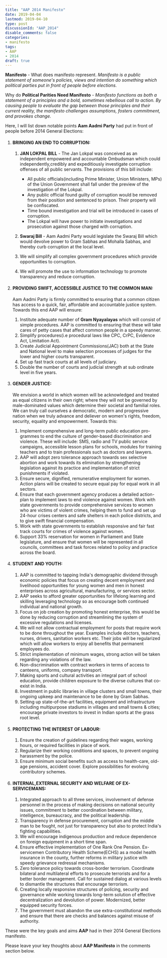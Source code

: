 ```yaml
---
title: "AAP 2014 Manifesto"
date: 2019-04-04
lastmod: 2019-04-10
type: post
discussionId: "AAP_2014"
disable_comments: false
categories:
- manifesto
tags:
- AAP
- 2014
draft: true
---
```


**Manifesto** - What does manifesto represent. _Manifesto is a public statement of someone's policies, views and intention do something which political parties put in front of people before elections._

Why do **Political Parities Need Manifesto** - _Manifesto functions as both a statement of a principles and a bold, sometimes
rebellious call to action. By causing people to evaluate the gap between those principles and their current reality, the manifesto challenges assumptions, fosters commitment, and provokes change._

Here, I will list down notable points **Aam Aadmi Party** had put in front of people before 2014 General Elections:

1.  #### BRINGING AN END TO CORRUPTION:

    1. **JAN LOKPAL BILL** - The Jan Lokpal was conceived as an independent empowered and accountable Ombudsman which could independently,credibly and expeditiously investigate corruption offenses of all public servants. The provisions of this bill include:

       - All public officials(including Prime Minister, Union Ministers, MPs) of the Union Government shall fall under the preview of the investigation of the Lokpal.
       - Any public official found guilty of corruption would be removed from their position and sentenced to prison. Their property will be confiscated.
       - Time bound investigation and trial will be introduced in cases of corruption.
       - The Lokpal will have power to initiate investigations and prosecution against those charged with corruption.

    2. **Swaraj Bill** - Aam Aadmi Party would legislate the Swaraj Bill which would devolve power to Gram Sabhas and Mohalla Sabhas, and thereby curb corruption at the local level.
    3. We will simplify all complex government procedures which provide opportunities to corruption.
    4. We will promote the use to information technology to promote transparency and reduce corruption.

2.  #### PROVIDING SWIFT, ACCESSIBLE JUSTICE TO THE COMMON MAN:
    Aam Aadmi Party is firmly committed to ensuring that a common citizen has access to a quick, fair, affordable and accountable justice system. Towards this end AAP will ensure:
    1.  Institute adequate number of **Gram Nyayalayas** which will consist of simple procedures. AAP is committed to ensuring that these will take cares of petty cases that affect common people in a speedy manner.
    2.  Simplify procedures(i.e procedural laws like CPC, CrPC, Evidence Act, Limitation Act).
    3.  Create Judicial Appointment Commissions(JAC) both at the State and National level to make selection processes of judges for the lower and higher courts transparent.
    4.  Set up fast track courts at all levels of judiciary.
    5.  Double the number of courts and judicial strength at sub ordinate level in five years.

3.  #### GENDER JUSTICE:
    We envision a world in which women will be acknowledged and treated as equal citizens in their own right; where they will not be governed by male-dominated values which determine their societal and familial roles. We can truly call ourselves a democratic, modern and progressive nation when we truly advance and deliever on women's rights, freedom, security, equality and empowerment. Towards this:
         
    1. Implement comprehensive and long-term public education pro-grammes to end the culture of gender-based discrimination and violence. These will include: SMS, radio and TV public service campaigns, accessible lesson plans for schools, modules   for training teachers and to train professionals such as doctors and lawyers.
    2. AAP will adopt zero tolerance approach towards sex selective abortion and work towards its elimination by strengthening legislation against its practice and implementation of strict punishments if violated.
    3. Ensure secure, dignified, remunerative employment for women. Action plans will be created to secure equal pay for equal work in all sectors.
    4. Ensure that each government agency produces a detailed action-plan to implement laws to end violence against women. Work with state governments to provide comprehensive services to women who are victims of violent crimes, helping them to fund  and set up 24-hour crises centers and safe shelters in each police districts, and to give swift financial compensation.
    5. Work with state governments to establish responsive and fair fast track courts for crimes of violence against women.
    6. Support 33% reservation for women in Parliament and State legislature, and ensure that women will be represented in all councils, committees and task forces related to policy and practice across the board.

4.  #### STUDENT AND YOUTH:

    1. AAP is committed to tapping India's demographic dividend through economic policies that focus on creating decent employment and livelihood opportunities for young women and men in honest enterprises across agricultural, manufacturing, or services sector.
    2. AAP seeks to afford greater opportunities for lifelong learning and skilling leveraging technology so as encourage both continued individual and national growth.
    3. Focus on job creation by promoting honest enterprise, this would be done by reducing corruption and streamlining the system of excessive regulations and licenses.
    4. We will not allow contractual employment for posts that require work to be done throughout the year. Examples include doctors, teachers, nurses, drivers, sanitation workers etc. Their jobs will be regularized which will allow workers to enjoy all benefits that permanent employees do.
    5. Strict implementation of minimum wages, strong action will be taken regarding any violations of the law.
    6. Non-discrimination with contract workers in terms of access to canteens, uniforms, company transport.
    7. Making sports and cultural activities an integral part of school education, provide children exposure to the diverse cultures that co-exist in India.
    8. Investment in public libraries in village clusters and small towns, their ongoing upkeep and maintenance to be done by Gram Sabhas.
    9. Setting up state-of-the-art facilities, equipment and infrastructure including multipurpose stadiums in villages and small towns & cities; encourage private investors to invest in Indian sports at the grass root level.

5.  #### PROTECTING THE INTEREST OF LABOUR:

    1. Ensure the creation of guidelines regarding their wages, working hours, or required facilities in place of work.
    2. Regularize their working conditions and spaces, to prevent ongoing harassment by the police.
    3. Ensure minimum social benefits such as access to health-care, old-age pensions, accident cover. Explore possibilities for evolving contributory schemes.

6.  #### INTERNAL,EXTERNAL SECURITY AND WELFARE OF EX-SERVICEMANS:

    1. Integrated approach to all three services, involvement of defense personnel in the process of making decisions on national security issues, commitment to better coordination between military, intelligence, bureaucracy, and the political leadership.
    2. Transparency in defense procurement, corruption and the middle man to be fought, not just for transparency but also to protect India's fighting capabilities.
    3. We will encourage indigenous production and reduce dependence on foreign equipment in a short time span.
    4. Ensure effective implementation of One Rank One Pension. Ex-servicemen Contributory Health Scheme(ECHS) as a model health insurance in the county, further reforms in military justice with speedy grievance redressal mechanisms.
    5. Zero tolerance policy towards cross-border terrorism. Coordinate bilateral and multilateral efforts to prosecute terrorists and for a better border management. Call for sustained dialog at various levels to dismantle the structures that encourage terrorism.
    6. Creating locally responsive structures of policing, security and governance while working towards long-term solution of effective decentralization and devolution of power. Modernized, better equipped security forces.
    7. The government must abandon the use extra-constitutional methods and ensure that there are checks and balances against misuse of authority.

These were the key goals and aims **AAP** had in their 2014 General Elections manifesto.

Please leave your key thoughts about **AAP Manifesto** in the comments section below.
